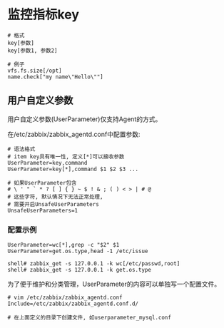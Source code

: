 # 监控指标key

```
# 格式
key[参数]
key[参数1, 参数2]

# 例子
vfs.fs.size[/opt]
name.check["my name\"Hello\""]
```

## 用户自定义参数

用户自定义参数(UserParameter)仅支持Agent的方式。

在/etc/zabbix/zabbix_agentd.conf中配置参数: 
```
# 语法格式
# item key具有唯一性, 定义[*]可以接收参数
UserParameter=key,command
UserParameter=key[*],command $1 $2 $3 ...

# 如果UserParameter包含
# \ ' " ` * ? [ ] { } ~ $ ! & ; ( ) < > | # @
# 这些字符, 默认情况下无法正常处理, 
# 需要开启UnsafeUserParameters
UnsafeUserParameters=1
```

### 配置示例

```
UserParameter=wc[*],grep -c "$2" $1
UserParameter=get.os.type,head -1 /etc/issue

shell# zabbix_get -s 127.0.0.1 -k wc[/etc/passwd,root]
shell# zabbix_get -s 127.0.0.1 -k get.os.type
```

为了便于维护和分类管理，UserParameter的内容可以单独写一个配置文件。
```
# vim /etc/zabbix/zabbix_agentd.conf
Include=/etc/zabbix/zabbix_agentd.conf.d/

# 在上面定义的目录下创建文件, 如userparameter_mysql.conf
```
